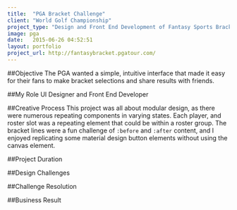 ```yaml
---
title:  "PGA Bracket Challenge"
client: "World Golf Championship"
project_type: "Design and Front End Development of Fantasy Sports Bracket Game"
image: pga
date:   2015-06-26 04:52:51
layout: portfolio
project_url: http://fantasybracket.pgatour.com/
---
```


##Objective 
The PGA wanted a simple, intuitive interface that made it easy for their fans to make bracket selections and share results with friends.

##My Role
UI Designer and Front End Developer

##Creative Process
This project was all about modular design, as there were numerous repeating components in varying states. Each player, and roster slot was a repeating element that could be within a roster group. The bracket lines were a fun challenge of `:before` and `:after` content, and I enjoyed replicating some material design button elements without using the canvas element.

##Project Duration

##Design Challenges

##Challenge Resolution

##Business Result